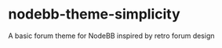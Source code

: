 nodebb-theme-simplicity
=======================

A basic forum theme for NodeBB inspired by retro forum design 